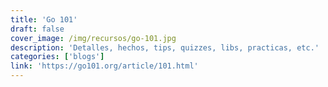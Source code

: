```yaml
---
title: 'Go 101'
draft: false
cover_image: /img/recursos/go-101.jpg
description: 'Detalles, hechos, tips, quizzes, libs, practicas, etc.'
categories: ['blogs']
link: 'https://go101.org/article/101.html'
---
```

